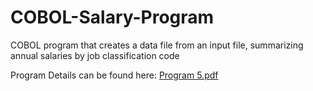 # COBOL-Salary-Program
COBOL program that creates a data file from an input file, summarizing annual salaries by job classification code

Program Details can be found here: [Program 5.pdf](https://github.com/RyanCoplien/COBOL-Salary-Program/files/6866383/Program.5.pdf)
